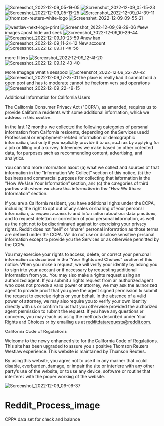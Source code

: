 
![Screenshot_2022-12-09_05-19-05](https://user-images.githubusercontent.com/120116812/206753743-06dfe0e8-ab6c-4c76-bdaa-94609e8e221d.png)
![Screenshot_2022-12-09_05-15-23](https://user-images.githubusercontent.com/120116812/206753748-82f8a884-1bea-44ad-9a8c-166c1393de99.png)
![Screenshot_2022-12-09_05-13-25](https://user-images.githubusercontent.com/120116812/206753754-401f04f1-ade2-459f-ac53-0f90a9ec26fd.png)
![Screenshot_2022-12-09_04-39-11](https://user-images.githubusercontent.com/120116812/206753760-c5bb4a95-162a-4738-9076-f85645828a7c.png)
![thomson-reuters-white-logo](https://user-images.githubusercontent.com/120116812/206751447-346cb004-13b2-4bd3-b169-754046efaf8b.png)
![Screenshot_2022-12-09_09-55-21](https://user-images.githubusercontent.com/120116812/206763651-44bc00bd-2ddd-440b-b1db-82ab5a510fe3.png)

![westlaw-next-logo-print](https://user-images.githubusercontent.com/120116812/206751473-9eaa78b3-3b5e-4a1c-95b4-238899f743a8.png)
![Screenshot_2022-12-09_09-29-06](https://user-images.githubusercontent.com/120116812/206759323-84f51f49-5664-4bb2-9e93-bcc6d0b46a3d.png)
#new images
#post hide and seek
![Screenshot_2022-12-09_10-29-44](https://user-images.githubusercontent.com/120116812/206768906-b0bd20f5-e637-4e9f-a60e-8df456e7892e.png)
![Screenshot_2022-12-09_10-28-59](https://user-images.githubusercontent.com/120116812/206768915-2a60dc3b-be10-4fda-b814-0222c8094e5a.png)
#new ban
![Screenshot_2022-12-09_11-24-12](https://user-images.githubusercontent.com/120116812/206781485-82767622-48d6-46dd-b9bc-b86434a1a18c.png)
New account
![Screenshot_2022-12-09_11-40-56](https://user-images.githubusercontent.com/120116812/206784037-7ff8e22e-84ec-499b-9b26-ae0a9e4ad87b.png)

more filters
![Screenshot_2022-12-09_12-41-20](https://user-images.githubusercontent.com/120116812/206792693-62e43d68-ac78-4f41-8735-1ac68ac9faf7.png)
![Screenshot_2022-12-09_12-40-40](https://user-images.githubusercontent.com/120116812/206792700-0b19925a-e3c9-4729-ac4a-93eba51b356e.png)

More Imagage what a sesspool
![Screenshot_2022-12-09_22-20-42](https://user-images.githubusercontent.com/120116812/206835367-b8aad1aa-a847-43dd-97dd-81295f48e9f7.png)
![Screenshot_2022-12-09_17-25-01](https://user-images.githubusercontent.com/120116812/206835369-95c210b2-ac7a-4009-a46b-da5fb783719d.png)
the place is really bad it cannot hold a open post and has to moderate cannot be freeform very sad operations
![Screenshot_2022-12-09_22-49-15](https://user-images.githubusercontent.com/120116812/206836192-408feb16-e7a5-4d53-8177-400fc859eb46.png)


Additional Information for California Users

The California Consumer Privacy Act ("CCPA”), as amended, requires us to provide California residents with some additional information, which we address in this section.

In the last 12 months, we collected the following categories of personal information from California residents, depending on the Services used:!
    Professional or employment-related information or demographic information, but only if you explicitly provide it to us, such as by applying for a job or filling out a survey.
    Inferences we make based on other collected data, for purposes such as recommending content, advertising, and analytics.

You can find more information about (a) what we collect and sources of that information in the "Information We Collect” section of this notice, (b) the business and commercial purposes for collecting that information in the "How We Use Your Information” section, and (c) the categories of third parties with whom we share that information in the "How We Share Information” section.

If you are a California resident, you have additional rights under the CCPA, including the right to opt out of any sales or sharing of your personal information, to request access to and information about our data practices, and to request deletion or correction of your personal information, as well as the right not to be discriminated against for exercising your privacy rights. Reddit does not "sell” or "share” personal information as those terms are defined under the CCPA. We do not use or disclose sensitive personal information except to provide you the Services or as otherwise permitted by the CCPA.

You may exercise your rights to access, delete, or correct your personal information as described
in the "Your Rights and Choices” section of this notice. When you make a request, we will verify your identity by asking you to sign into your account or if necessary by requesting additional information from you. You may also make a rights request using an authorized agent. If you submit a rights request from an authorized agent who does not provide a valid power of attorney, we may ask the authorized agent to provide proof that you gave the agent signed permission to submit the request to exercise rights on your behalf. In the absence of a valid power of attorney, we may also require you to verify your own identity directly with us or confirm to us that you otherwise provided the authorized agent permission to submit the request. If you have any questions or concerns, you may reach us using the methods described under Your Rights and Choices or by emailing us at redditdatarequests@reddit.com. 

California Code of Regulations

Welcome to the newly enhanced site for the California Code of Regulations. This site has been upgraded to assure you a positive Thomson Reuters Westlaw experience. This website is maintained by Thomson Reuters.

By using this website, you agree not to use it in any manner that could disable, overburden, damage, or impair the site or interfere with any other party’s use of the website, or to use any device, software or routine that interferes with the proper working of the website.

![Screenshot_2022-12-09_09-06-37](https://user-images.githubusercontent.com/120116812/206755129-41370e29-585f-493b-bfa8-8822f69597ae.png)

# Reddit_Process_image
CPPA data set for check and balance
